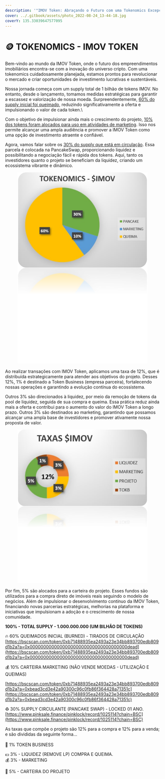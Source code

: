 ```yaml
---
description: '"IMOV Token: Abraçando o Futuro com uma Tokenomics Excepcional"'
cover: ../.gitbook/assets/photo_2022-08-24_13-44-18.jpg
coverY: 135.33039647577095
---
```


# 🪙 TOKENOMICS - IMOV TOKEN



Bem-vindo ao mundo da IMOV Token, onde o futuro dos empreendimentos imobiliários encontra-se com a inovação do universo cripto. Com uma tokenomics cuidadosamente planejada, estamos prontos para revolucionar o mercado e criar oportunidades de investimento lucrativas e sustentáveis.

Nossa jornada começa com um supply total de 1 bilhão de tokens IMOV. No entanto, desde o lançamento, tomamos medidas estratégicas para garantir a escassez e valorização de nossa moeda. Surpreendentemente, [60% do supply inicial foi queimado](https://bscscan.com/token/0xb71488935ea2493a23e34bb893700edb809d1b2a?a=0x000000000000000000000000000000000000dead), reduzindo significativamente a oferta e impulsionando o valor de cada token.\


Com o objetivo de impulsionar ainda mais o crescimento do projeto, [10% dos tokens foram alocados para uso em atividades de marketing](https://bscscan.com/token/0xb71488935ea2493a23e34bb893700edb809d1b2a?a=0xbead3cd3e42a90300c96c0fb86f364428a71351c). Isso nos permite alcançar uma ampla audiência e promover a IMOV Token como uma opção de investimento atraente e confiável.

Agora, vamos falar sobre os [30% do supply que está em circulação](https://www.pinksale.finance/pinklock/record/1025114?chain=BSC). Essa parcela é colocada na PancakeSwap, proporcionando liquidez e possibilitando a negociação fácil e rápida dos tokens. Aqui, tanto os investidores quanto o projeto se beneficiam da liquidez, criando um ecossistema vibrante e dinâmico.

<figure><img src="../.gitbook/assets/image (7).png" alt=""><figcaption></figcaption></figure>

Ao realizar transações com IMOV Token, aplicamos uma taxa de 12%, que é distribuída estrategicamente para atender aos objetivos do projeto. Desses 12%, 1% é destinado a Token Business (empresa parceira), fortalecendo nossas operações e garantindo a evolução contínua do ecossistema.

Outros 3% são direcionados à liquidez, por meio da remoção de tokens da pool de liquidez, seguida de sua compra e queima. Essa prática reduz ainda mais a oferta e contribui para o aumento do valor do IMOV Token a longo prazo. Outros 3% são destinados ao marketing, garantindo que possamos alcançar uma ampla base de investidores e promover ativamente nossa proposta de valor.

<figure><img src="../.gitbook/assets/image.png" alt=""><figcaption></figcaption></figure>

Por fim, 5% são alocados para a carteira do projeto. Esses fundos são utilizados para a compra direto de imóveis reais seguindo o modelo de negócios. Além de impulsionar o desenvolvimento contínuo da IMOV Token, financiando novas parcerias estratégicas, melhorias na plataforma e iniciativas que impulsionam a adoção e o crescimento de nossa comunidade.





**100% - TOTAL SUPPLY - 1.000.000.000 (UM BILHÃO DE TOKENS)**

&#x20;    🔥 60% QUEIMADOS INICIAL (BURNED) - TIRADOS DE CIRCULAÇÃO   [https://bscscan.com/token/0xb71488935ea2493a23e34bb893700edb809d1b2a?a=0x000000000000000000000000000000000000dead](https://bscscan.com/token/0xb71488935ea2493a23e34bb893700edb809d1b2a?a=0x000000000000000000000000000000000000dead)

&#x20;    💰 10% CARTEIRA MARKETING (NÃO VENDE MOEDAS - UTILIZAÇÃO E QUEIMAS)

[https://bscscan.com/token/0xb71488935ea2493a23e34bb893700edb809d1b2a?a=0xbead3cd3e42a90300c96c0fb86f364428a71351c](https://bscscan.com/token/0xb71488935ea2493a23e34bb893700edb809d1b2a?a=0xbead3cd3e42a90300c96c0fb86f364428a71351c)

&#x20;    ♻️ 30% SUPPLY CIRCULANTE (PANCAKE SWAP) - LOCKED 01 ANO. [https://www.pinksale.finance/pinklock/record/1025114?chain=BSC](https://www.pinksale.finance/pinklock/record/1025114?chain=BSC)



As taxas que compõe o projeto são 12% para a compra e 12% para a venda; e são divididas da seguinte forma...\
\
&#x20;    🤝 1% TOKEN BUSINESS

&#x20;    💵 3% - LIQUIDEZ (REMOVE LP) COMPRA E QUEIMA.\
&#x20;    💰  3% - MARKETING

&#x20;    🏦 5% - CARTEIRA DO PROJETO\
\
&#x20;                            &#x20;
